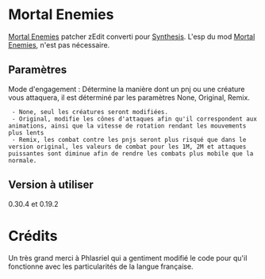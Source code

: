 # Mortal Enemies

[Mortal Enemies](https://www.nexusmods.com/skyrimspecialedition/mods/37986) patcher zEdit converti pour [Synthesis](https://github.com/noggog/synthesis). L'esp du mod [Mortal Enemies](https://www.nexusmods.com/skyrimspecialedition/mods/4881/?), n'est pas nécessaire.

## Paramètres
Mode d'engagement : Détermine la manière dont un pnj ou une créature vous attaquera, il est déterminé par les paramètres None, Original, Remix.

     - None, seul les créatures seront modifiées.
     - Original, modifie les cônes d'attaques afin qu'il correspondent aux animations, ainsi que la vitesse de rotation rendant les mouvements plus lents
     - Remix, les combat contre les pnjs seront plus risqué que dans le version original, les valeurs de combat pour les 1M, 2M et attaques puissantes sont diminue afin de rendre les combats plus mobile que la normale.


## Version à utiliser
0.30.4 et 0.19.2

# Crédits
Un très grand merci à Phlasriel qui a gentiment modifié le code pour qu'il fonctionne avec les particularités de la langue française.
